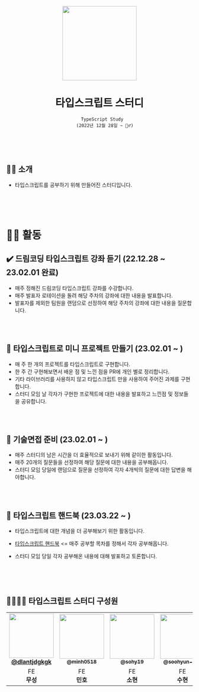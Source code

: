 <div align='center'>
  <img src="https://user-images.githubusercontent.com/81623931/219063944-5e242c12-2505-4ce9-b157-9d393671ac99.png" width="200" height="200" />
</div>
<div align='center'>
    <h1>타입스크립트 스터디</h1>

```
  TypeScript Study
    (2022년 12월 28일 ~ 🏃‍♂️)
```
</div>
 <br><br><br>

## 💁‍♂️ 소개

- 타입스크립트를 공부하기 위해 만들어진 스터디입니다.


  <br><br><br>


# 👨‍💻 활동

## ✔️ 드림코딩 타입스크립트 강좌 듣기 (22.12.28 ~ 23.02.01 완료)

- 매주 정해진 드림코딩 타입스크립트 강좌를 수강합니다.
- 매주 발표자 로테이션을 돌려 해당 주차의 강좌에 대한 내용을 발표합니다.
- 발표자를 제외한 팀원을 랜덤으로 선정하여 해당 주차의 강좌에 대한 내용을 질문합니다.

<br><br>

## 📍 타입스크립트로 미니 프로젝트 만들기 (23.02.01 ~ )

- 매 주 한 개의 프로젝트를 타입스크립트로 구현합니다.
- 한 주 간 구현해보면서 배운 점 및 느낀 점을 PR에 개인 별로 정리합니다.
- 기타 라이브러리를 사용하지 않고 타입스크립트 만을 사용하여 주어진 과제를 구현합니다.
- 스터디 모임 날 각자가 구현한 프로젝트에 대한 내용을 발표하고 느낀점 및 정보들을 공유합니다.

<br><br>

## 📍 기술면접 준비 (23.02.01 ~ )

- 매주 스터디의 남은 시간을 더 효율적으로 보내기 위해 같이한 활동입니다.
- 매주 20개의 질문들을 선정하여 해당 질문에 대한 내용을 공부해옵니다.
- 스터디 모임 당일에 랜덤으로 질문을 선정하여 각자 4개씩의 질문에 대한 답변을 해야합니다.

<br><br>

## 📍 타입스크립트 핸드북 (23.03.22 ~ )

- 타입스크립트에 대한 개념을 더 공부해보기 위한 활동입니다.
- [타입스크립트 핸드북](https://typescript-kr.github.io/) <= 매주 공부할 목차를 정해서 각자 공부해옵니다.
- 스터디 모임 당일 각자 공부해온 내용에 대해 발표하고 토론합니다.

  <br><br><br>

## 👨‍👩‍👧‍👦 타입스크립트 스터디 구성원

<table>
  <tbody>
    <tr>
        <td align="center"><a href="https://github.com/dlantjdgkgk"><img src="https://avatars.githubusercontent.com/u/79708688?v=4" width="120px;"  ><br /><sub><a href="https://github.com/dlantjdgkgk"><b>@dlantjdgkgk</b></sub></a><br/></td>
      <td align="center"><a href="https://github.com/minh0518"><img src="https://avatars.githubusercontent.com/u/78631876?v=4" width="120px;" alt=""/><br /><sub><b>@minh0518</b></sub></a><br/></td>
                <td align="center"><a href="https://github.com/sohy19"><img src="https://avatars.githubusercontent.com/u/88651937?v=4" width="120px;" alt=""/><br /><sub><b>@sohy19</b></sub></a><br/></td>
      <td align="center"><a href="https://github.com/oohyun-dev"><img src="https://avatars.githubusercontent.com/u/81623931?v=4" width="120px;" alt=""/><br /><sub><b>@soohyun-dev</b></sub></a><br/></td>
        <td align="center"><a href="https://github.com/leehyewon0531"><img src="https://avatars.githubusercontent.com/u/50830078?v=4" width="120px;" alt=""/><br /><sub><b>@leehyewon0531</b></sub></a><br/></td>
    </tr>
    <tr>
        <td align="center">FE <br/><span style="font-weight : bold">무성</span></td>
        <td align="center" >FE <br/><span style="font-weight : bold">민호</span></td>
        <td align ="center"> FE <br/> <span style="font-weight : bold">소현</span></td>
        <td align="center">FE <br/> <span style="font-weight : bold">수현</span></td>
        <td align="center" >FE <br/> <span style="font-weight : bold">혜원</span></td>  
    </tr>
    </tbody>
</table>

